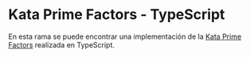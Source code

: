 
# Kata Prime Factors - TypeScript

En esta rama se puede encontrar una implementación de la [Kata Prime Factors](https://www.carlosble.com/2011/05/lessons-from-the-prime-factors-kata/?lang=es) realizada en TypeScript.
